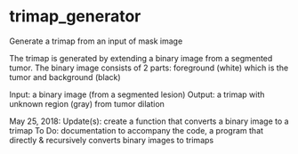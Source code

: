 # trimap_generator
Generate a trimap from an input of mask image

The trimap is generated by extending a binary image from a segmented tumor. The binary image consists of 2 parts: foreground (white) which is the tumor and background (black)

Input: a binary image (from a segmented lesion)
Output: a trimap with unknown region (gray) from tumor dilation

May 25, 2018:
Update(s): create a function that converts a binary image to a trimap
To Do: documentation to accompany the code, a program that directly & recursively converts binary images to trimaps 
